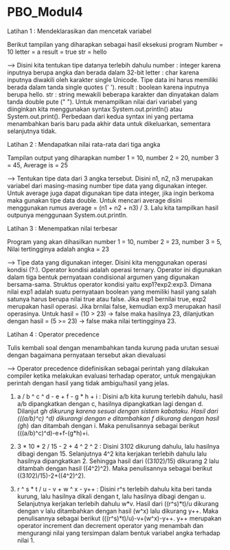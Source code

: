 # PBO_Modul4
Latihan 1 : Mendeklarasikan dan mencetak variabel

Berikut tampilan yang diharapkan sebagai hasil eksekusi program 
Number = 10
letter = a
result = true
str = hello

--> Disini kita tentukan tipe datanya terlebih dahulu 
number : integer karena inputnya berupa angka dan berada dalam 32-bit
letter : char karena inputnya diwakili oleh karakter single Unicode. Tipe data ini harus memiliki 
          berada dalam tanda single quotes (' ').
result : boolean karena inputnya berupa hello.
str : string mewakili beberapa karakter dan dinyatakan dalam tanda double pute (" ").
Untuk menampilkan nilai dari variabel yang diinginkan kita menggunakan syntax System.out.println() 
atau System.out.print(). Perbedaan dari kedua syntax ini yang pertama menambahkan baris baru pada 
akhir data untuk dikeluarkan, sementara selanjutnya tidak. 


Latihan 2 : Mendapatkan nilai rata-rata dari tiga angka

Tampilan output yang diharapkan number 1 = 10, number 2 = 20, number 3 = 45, Average is = 25

--> Tentukan tipe data dari 3 angka tersebut. Disini n1, n2, n3 merupakan variabel dari masing-masing number tipe data yang digunakan integer. Untuk average juga dapat digunakan tipe data integer, jika ingin berkoma maka gunakan tipe data double. Untuk mencari average disini menggunakan rumus average = (n1 + n2 + n3) / 3. Lalu kita tampilkan hasil outpunya menggunaan System.out.println. 


Latihan 3 : Menempatkan nilai terbesar

Program yang akan dihasilkan number 1 = 10, number 2 = 23, number 3 = 5, Nilai tertingginya adalah angka = 23

--> Tipe data yang digunakan integer. Disini kita menggunakan operasi kondisi (?:). Operator kondisi adalah operasi ternary. Operator ini digunakan dalam tiga bentuk pernyataan condisional argumen yang digunakan bersama-sama. Struktus operator kondisi yaitu exp1?exp2:exp3. Dimana nilai exp1 adalah suatu pernyataan boolean yang memiliki hasil yang salah satunya harus berupa nilai true atau false. Jika exp1 bernilai true, exp2 merupakan hasil operasi. Jika brnilai false, kemudian exp3 merupakan hasil operasinya. Untuk hasil = (10 > 23) -> false maka hasilnya 23, dilanjutkan dengan hasil = (5 >= 23) -> false maka nilai tertingginya 23.


Latihan 4 : Operator precedence

Tulis kembali soal dengan menambahkan tanda kurung pada urutan sesuai dengan bagaimana pernyataan tersebut akan dievaluasi

--> Operator precedence didefinisikan sebagai perintah yang dilakukan compiler ketika melakukan evaluasi terhadap operator, untuk mengajukan perintah dengan hasil yang tidak ambigu/hasil yang jelas. 

1. a / b ^ c ^ d - e + f - g * h + i : Disini a/b kita kurung terlebih dahulu, hasil a/b dipangkatkan dengan c, hasilnya dipangkatkan lagi dengan d. Dilanjut g*h dikurung karena sesuai dengan sistem kabataku. Hasil dari (((a/b)^c) ^d) dikurangi dengan e ditambahkan f dikurang dengan hasil (g*h) dan ditambah dengan i. Maka penulisannya sebagai berikut (((a/b)^c)^d)-e+f-(g*h)+i.

2. 3 * 10 * 2 / 15 - 2 + 4 ^ 2 ^ 2 : Disini 3*10*2 dikurung dahulu, lalu hasilnya dibagi dengan 15. Selanjutnya 4^2 kita kerjakan terlebih dahulu lalu hasilnya dipangkatkan 2. Sehingga hasil dari ((3*10*2)/15) dikurang 2 lalu ditambah dengan hasil ((4^2)^2). Maka penulisannya sebagai berikut ((3*10*2)/15)-2+((4^2)^2).

3. r ^ s * t / u - v + w ^ x - y++ : Disini r^s terlebih dahulu kita beri tanda kurung, lalu hasilnya dikali dengan t, lalu hasilnya dibagi dengan u. Selanjutnya kerjakan terlebih dahulu w*v. Hasil dari ((r^s)*t)/u dikurang dengan v lalu ditambahkan dengan hasil (w^x) lalu dikurang y++. Maka penulisannya sebagai berikut (((r^s)*t)/u)-v+(w^x)-y++. y++ merupakan operator increment dan decrement operator yang menambah dan mengurangi nilai yang tersimpan dalam bentuk variabel angka terhadap nilai 1. 
